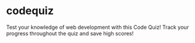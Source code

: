 # codequiz
Test your knowledge of web development with this Code Quiz!
Track your progress throughout the quiz and save high scores!